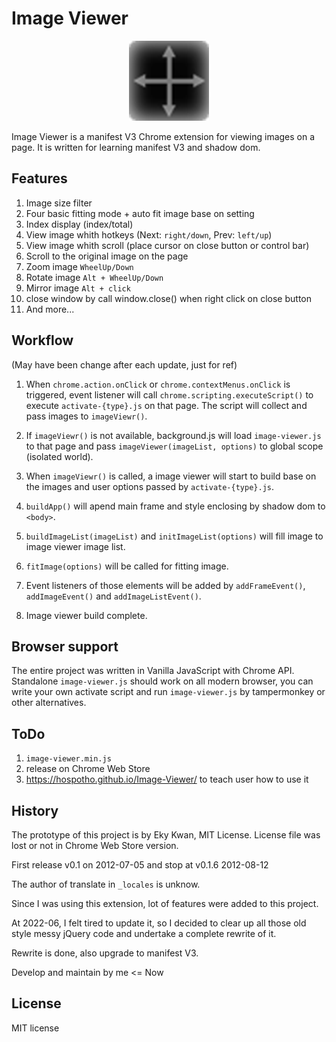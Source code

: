 # Image Viewer

<p align="center"><img src="icon/icon128.png"></p>
Image Viewer is a manifest V3 Chrome extension for viewing images on a page. It is written for learning manifest V3 and shadow dom.

## Features

1. Image size filter
2. Four basic fitting mode + auto fit image base on setting
3. Index display (index/total)
4. View image whith hotkeys (Next: `right/down`, Prev: `left/up`)
5. View image whith scroll (place cursor on close button or control bar)
6. Scroll to the original image on the page
7. Zoom image `WheelUp/Down`
8. Rotate image `Alt + WheelUp/Down`
9. Mirror image `Alt + click`
10. close window by call window.close() when right click on close button
11. And more...

## Workflow
(May have been change after each update, just for ref)

1. When `chrome.action.onClick` or `chrome.contextMenus.onClick` is triggered, event listener will call `chrome.scripting.executeScript()` to execute `activate-{type}.js` on that page. The script will collect and pass images to `imageViewr()`.
   
2. If `imageViewr()` is not available, background.js will load `image-viewer.js` to that page and pass `imageViewer(imageList, options)` to global scope (isolated world).

3. When `imageViewr()` is called, a image viewer will start to build base on the images and user options passed by `activate-{type}.js`.

4. `buildApp()` will apend main frame and style enclosing by shadow dom to `<body>`.

5. `buildImageList(imageList)` and `initImageList(options)` will fill image to image viewer image list.
   
6. `fitImage(options)` will be called for fitting image.

7. Event listeners of those elements will be added by `addFrameEvent()`, `addImageEvent()` and `addImageListEvent()`. 

8. Image viewer build complete.

## Browser support

The entire project was written in Vanilla JavaScript with Chrome API. Standalone `image-viewer.js` should work on all modern browser, you can write your own activate script and run `image-viewer.js` by tampermonkey or other alternatives.
## ToDo

1. `image-viewer.min.js`
2. release on Chrome Web Store
3. https://hospotho.github.io/Image-Viewer/ to teach user how to use it

## History

The prototype of this project is by Eky Kwan, MIT License. License file was lost or not in Chrome Web Store version.

First release v0.1 on 2012-07-05 and stop at v0.1.6 2012-08-12

The author of translate in `_locales` is unknow.

Since I was using this extension, lot of features were added to this project.

At 2022-06, I felt tired to update it, so I decided to clear up all those old style messy jQuery code and undertake a complete rewrite of it.

Rewrite is done, also upgrade to manifest V3.

Develop and maintain by me <= Now

## License

MIT license
